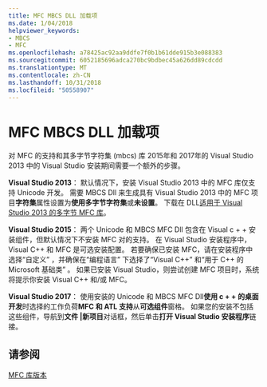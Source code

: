 ```yaml
---
title: MFC MBCS DLL 加载项
ms.date: 1/04/2018
helpviewer_keywords:
- MBCS
- MFC
ms.openlocfilehash: a78425ac92aa9ddfe7f0b1b61dde915b3e088383
ms.sourcegitcommit: 6052185696adca270bc9bdbec45a626dd89cdcdd
ms.translationtype: MT
ms.contentlocale: zh-CN
ms.lasthandoff: 10/31/2018
ms.locfileid: "50558907"
---
```

# <a name="mfc-mbcs-dll-add-on"></a>MFC MBCS DLL 加载项

对 MFC 的支持和其多字节字符集 (mbcs) 库 2015年和 2017年的 Visual Studio 2013 中的 Visual Studio 安装期间需要一个额外的步骤。

**Visual Studio 2013**： 默认情况下，安装 Visual Studio 2013 中的 MFC 库仅支持 Unicode 开发。 需要 MBCS Dll 来生成具有 Visual Studio 2013 中的 MFC 项目**字符集**属性设置为**使用多字节字符集**或**未设置**。 下载在 DLL[适用于 Visual Studio 2013 的多字节 MFC 库](https://www.microsoft.com/download/details.aspx?id=40770)。

**Visual Studio 2015**： 两个 Unicode 和 MBCS MFC Dll 包含在 Visual c + + 安装组件，但默认情况下不安装 MFC 对的支持。 在 Visual Studio 安装程序中，Visual C++ 和 MFC 是可选安装配置。 若要确保已安装 MFC，请在安装程序中选择“自定义”  ，并确保在“编程语言” 下选择了“Visual C++”  和“用于 C++ 的 Microsoft 基础类”  。 如果已安装 Visual Studio，则尝试创建 MFC 项目时，系统将提示你安装 Visual C++ 和/或 MFC。

**Visual Studio 2017**： 使用安装的 Unicode 和 MBCS MFC Dll**使用 c + + 的桌面开发**时选择的工作负荷**MFC 和 ATL 支持**从**可选组件**窗格。 如果您的安装不包括这些组件，导航到**文件 |新项目**对话框，然后单击**打开 Visual Studio 安装程序**链接。

## <a name="see-also"></a>请参阅

[MFC 库版本](../mfc/mfc-library-versions.md)

